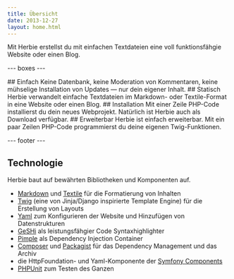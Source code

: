 ```yaml
---
title: Übersicht
date: 2013-12-27
layout: home.html
---
```


Mit Herbie erstellst du mit einfachen Textdateien eine voll funktionsfähgie
Website oder einen Blog.


--- boxes ---

<box>
## Einfach
Keine Datenbank, keine Moderation von Kommentaren, keine mühselige Installation
von Updates — nur dein eigener Inhalt.
</box>

<box>
## Statisch
Herbie verwandelt einfache Textdateien im Markdown- oder Textile-Format in eine
Website oder einen Blog.
</box>

<box>
## Installation
Mit einer Zeile PHP-Code installierst du dein neues Webprojekt. Natürlich ist
Herbie auch als Download verfügbar.
</box>

<box>
## Erweiterbar
Herbie ist einfach erweiterbar. Mit ein paar Zeilen PHP-Code programmierst du
deine eigenen Twig-Funktionen.
</box>

--- footer ---

## Technologie

Herbie baut auf bewährten Bibliotheken und Komponenten auf.

- [Markdown][1] und [Textile][2] für die Formatierung von Inhalten
- [Twig][3] (eine von Jinja/Django inspirierte Template Engine) für die
  Erstellung von Layouts
- [Yaml][4] zum Konfigurieren der Website und Hinzufügen von Datenstrukturen
- [GeSHi][5] als leistungsfähgier Code Syntaxhighlighter
- [Pimple][6] als Dependency Injection Container
- [Composer][7] und [Packagist][8] für das Dependency Management und das Archiv
- die HttpFoundation- und Yaml-Komponente der [Symfony Components][9]
- [PHPUnit][10] zum Testen des Ganzen

[1]: http://daringfireball.net/projects/markdown/
[2]: http://txstyle.org/article/36/php-textile
[3]: http://twig.sensiolabs.org
[4]: http://www.yaml.org
[5]: http://qbnz.com/highlighter/
[6]: http://pimple.sensiolabs.org
[7]: http://getcomposer.org
[8]: https://packagist.org
[9]: http://symfony.com/doc/current/components/
[10]: http://phpunit.de